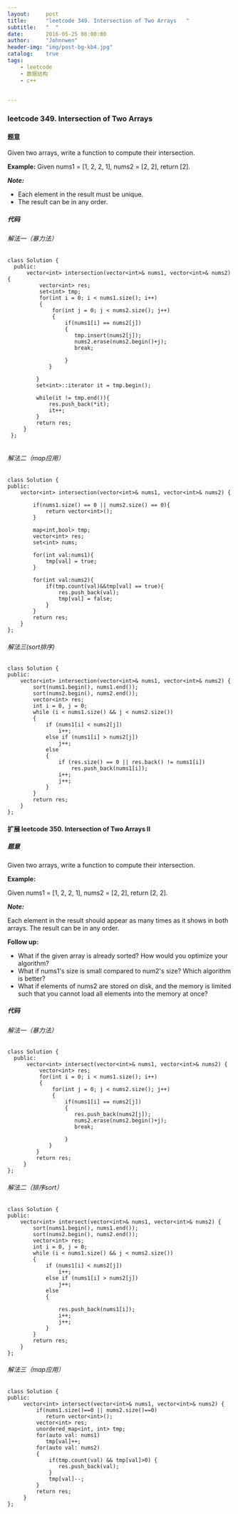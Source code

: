 ```yaml
---
layout:     post
title:      "leetcode 349. Intersection of Two Arrays   "
subtitle:   "  "
date:       2016-05-25 08:00:00
author:     "Johnnwen"
header-img: "img/post-bg-kb4.jpg"
catalog:    true
tags:
    - leetcode
    - 数据结构
    - c++
  
    
---
```



### leetcode 349. Intersection of Two Arrays 

#### 题意

Given two arrays, write a function to compute their intersection.

**Example:**
Given nums1 = [1, 2, 2, 1], nums2 = [2, 2], return [2].

***Note:***

* Each element in the result must be unique.
* The result can be in any order.


##### 代码

###### 解法一（暴力法）

```
class Solution {
  public:
      vector<int> intersection(vector<int>& nums1, vector<int>& nums2) {
          vector<int> res;
          set<int> tmp;
          for(int i = 0; i < nums1.size(); i++)
          {
              for(int j = 0; j < nums2.size(); j++)
              {
                  if(nums1[i] == nums2[j])
                  {
                     tmp.insert(nums2[j]);
                     nums2.erase(nums2.begin()+j);
                     break;
                   
                  }
             }
             
         }
         set<int>::iterator it = tmp.begin();
         
         while(it != tmp.end()){
             res.push_back(*it);
             it++;
         }
         return res;
     }
 };
 
 ```
 

###### 解法二（map应用）


```
class Solution {  
public:
    vector<int> intersection(vector<int>& nums1, vector<int>& nums2) {
        
        if(nums1.size() == 0 || nums2.size() == 0){
            return vector<int>();
        }
        
        map<int,bool> tmp;
        vector<int> res;
        set<int> nums;
        
        for(int val:nums1){
            tmp[val] = true;
        }
        
        for(int val:nums2){
            if(tmp.count(val)&&tmp[val] == true){
                res.push_back(val);
                tmp[val] = false;
            }
        }
        return res;
    }
};
```




###### 解法三(sort排序)

```
class Solution {  
public:  
    vector<int> intersection(vector<int>& nums1, vector<int>& nums2) {  
        sort(nums1.begin(), nums1.end());  
        sort(nums2.begin(), nums2.end());  
        vector<int> res;  
        int i = 0, j = 0;  
        while (i < nums1.size() && j < nums2.size())  
        {  
            if (nums1[i] < nums2[j])  
                i++;  
            else if (nums1[i] > nums2[j])  
                j++;  
            else  
            {
                if (res.size() == 0 || res.back() != nums1[i])  
                    res.push_back(nums1[i]);  
                i++;  
                j++;  
            }  
        }  
        return res;  
    }  
};  
```



#### 扩展 leetcode 350. Intersection of Two Arrays II

##### 题意

Given two arrays, write a function to compute their intersection.

**Example:**

Given nums1 = [1, 2, 2, 1], nums2 = [2, 2], return [2, 2].

***Note:***

Each element in the result should appear as many times as it shows in both arrays.
The result can be in any order.

**Follow up:**

* What if the given array is already sorted? How would you optimize your algorithm?
* What if nums1's size is small compared to num2's size? Which algorithm is better?
* What if elements of nums2 are stored on disk, and the memory is limited such that you cannot load all elements into the memory at once?

##### 代码

###### 解法一（暴力法）


```
class Solution {
  public:
      vector<int> intersect(vector<int>& nums1, vector<int>& nums2) {
          vector<int> res;
          for(int i = 0; i < nums1.size(); i++)
          {
              for(int j = 0; j < nums2.size(); j++)
              {
                  if(nums1[i] == nums2[j])
                  {
                     res.push_back(nums2[j]);
                     nums2.erase(nums2.begin()+j);
                     break;
                   
                  }
             }
         }
         return res;
     }
};
```

###### 解法二（排序sort）
 

```
class Solution {  
public:  
    vector<int> intersect(vector<int>& nums1, vector<int>& nums2) {  
        sort(nums1.begin(), nums1.end());  
        sort(nums2.begin(), nums2.end());  
        vector<int> res;  
        int i = 0, j = 0;  
        while (i < nums1.size() && j < nums2.size())  
        {  
            if (nums1[i] < nums2[j])  
                i++;  
            else if (nums1[i] > nums2[j])  
                j++;  
            else  
            {
                
                res.push_back(nums1[i]);  
                i++;  
                j++;  
            }  
        }  
        return res;  
    }  
};
```


###### 解法三（map应用）

```
class Solution {
public:
     vector<int> intersect(vector<int>& nums1, vector<int>& nums2) {
         if(nums1.size()==0 || nums2.size()==0) 
            return vector<int>();
         vector<int> res;
         unordered_map<int, int> tmp;
         for(auto val: nums1) 
            tmp[val]++;
         for(auto val: nums2)
         {
             if(tmp.count(val) && tmp[val]>0) {
                res.push_back(val);
             }
             tmp[val]--;
         }
         return res;
     }
};
```


